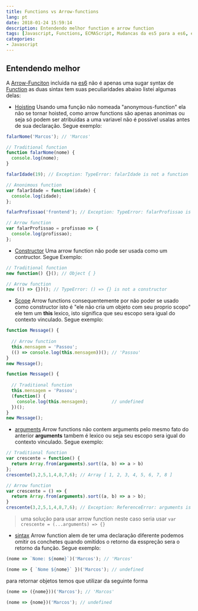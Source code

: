 ```yaml
---
title: Functions vs Arrow-functions
lang: pt
date: 2018-01-24 15:59:14
description: Entendendo melhor function e arrow function
tags: [Javascript, Functions, ECMAScript, Mudancas da es5 para a es6, es6]
categories: 
- Javascript
---
```


## Entendendo melhor

A [Arrow-Funciton](http://www.ecma-international.org/ecma-262/6.0/#sec-arrow-function-definitions) incluida na [es6](http://frontend-weekly.codermarcos.com/pt/javascript/mudancas-da-es5-para-a-es6/) não é apenas uma sugar syntax de [Function](https://www.ecma-international.org/ecma-262/6.0/#sec-function-definitions) as duas sintax tem suas peculiaridades abaixo listei algumas delas:

* [Hoisting]() Usando uma função não nomeada "anonymous-function" ela não se tornar hoisted, como arrow functions são apenas anonimas ou seja só podem ser atribuidas a uma variavel não é possivel usalas antes de sua declaração. Segue exemplo:

```javascript
falarNome('Marcos'); // 'Marcos'

// Traditional function
function falarNome(nome) {
  console.log(nome);
}

falarIdade(19); // Exception: TypeError: falarIdade is not a function

// Anonimous function
var falarIdade = function(idade) {
  console.log(idade);
};

falarProfissao('frontend'); // Exception: TypeError: falarProfissao is not a function

// Arrow function
var falarProfissao = profissao => {
  console.log(profissao);
};
```

* [Constructor]() Uma arrow function não pode ser usada como um contructor. Segue Exemplo:

```javascript
// Traditional function
new function() {}(); // Object { }

// Arrow function
new (() => {})(); // TypeError: () => {} is not a constructor
```

* [Scope]() Arrow functions consequentemente por não poder se usado como constructor isto é "ele não cria um objeto com seu proprio scopo" ele tem um **this** lexico, isto significa que seu escopo sera igual do contexto vinculado. Segue exemplo:

```javascript
function Message() {
  
  // Arrow function
  this.mensagem = 'Passou';
  (() => console.log(this.mensagem))(); // 'Passou'
}
new Message();

function Message() {
  
  // Traditional function
  this.mensagem = 'Passou';
  (function() {
    console.log(this.mensagem);         // undefined
  })();
}
new Message();
```

* [arguments]() Arrow functions não contem arguments pelo mesmo fato do anterior **arguments** tambem é lexico ou seja seu escopo sera igual do contexto vinculado. Segue exemplo:

```javascript
// Traditional function
var crescente = function() {
  return Array.from(arguments).sort((a, b) => a > b)
};
crescente(3,2,5,1,4,8,7,6); // Array [ 1, 2, 3, 4, 5, 6, 7, 8 ]

// Arrow function
var crescente = () => {
  return Array.from(arguments).sort((a, b) => a > b);
}
crescente(3,2,5,1,4,8,7,6); // Exception: ReferenceError: arguments is not defined
```
> uma solução para usar arrow function neste caso seria usar ``` var crescente = (...arguments) => {} ```

* [sintax]() Arrow function alem de ter uma declaração diferente podemos omitir os conchetes quando omitidos o retorno da esspreção sera o retorno da função. Segue exemplo:

 ```javascript
(nome => `Nome: ${nome}`)('Marcos'); // 'Marcos'

(nome => { `Nome ${nome}` })('Marcos'); // undefined
 ```
 para retornar objetos temos que utilizar da seguinte forma
```javascript
(nome => ({nome}))('Marcos'); // 'Marcos'

(nome => {nome})('Marcos'); // undefined 
```